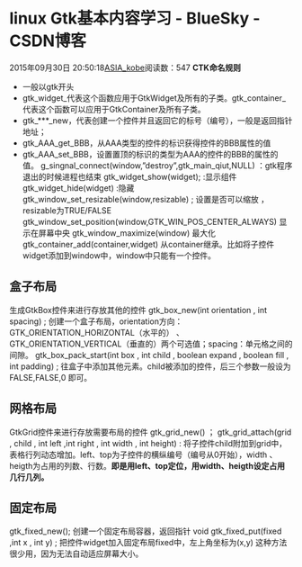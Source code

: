 # linux Gtk基本内容学习 - BlueSky - CSDN博客
2015年09月30日 20:50:18[ASIA_kobe](https://me.csdn.net/ASIA_kobe)阅读数：547
**CTK命名规则**
- 一般以gtk开头
- gtk_widget_代表这个函数应用于GtkWidget及所有的子类。gtk_container_代表这个函数可以应用于GtkContainer及所有子类。
- gtk_***_new，代表创建一个控件并且返回它的标号（编号），一般是返回指针地址；
- gtk_AAA_get_BBB，从AAA类型的控件的标识获得控件的BBB属性的值
- gtk_AAA_set_BBB，设置置顶的标识的类型为AAA的控件的BBB的属性的值。
g_singnal_connect(window,”destroy”,gtk_main_qiut,NULL) ：gtk程序退出的时候进程也结束 
gtk_widget_show(widget);  :显示组件 
gtk_widget_hide(widget) :隐藏 
gtk_window_set_resizable(window,resizable) ; 设置是否可以缩放 ，resizable为TRUE/FALSE 
gtk_window_set_position(window,GTK_WIN_POS_CENTER_ALWAYS) 显示在屏幕中央 
gtk_window_maximize(window) 最大化 
gtk_container_add(container,widget) 从container继承。比如将子控件widget添加到window中，window中只能有一个控件。
## 盒子布局
生成GtkBox控件来进行存放其他的控件 
gtk_box_new(int orientation , int spacing) ; 创建一个盒子布局，orientation方向：GTK_ORIENTATION_HORIZONTAL（水平的） 、 GTK_ORIENTATION_VERTICAL（垂直的）两个可选值；spacing：单元格之间的间隙。 
gtk_box_pack_start(int box , int child , boolean expand , boolean fill , int padding) ; 往盒子中添加其他元素。child被添加的控件，后三个参数一般设为FALSE,FALSE,0 即可。
## 网格布局
GtkGrid控件来进行存放需要布局的控件 
gtk_grid_new() ； 
gtk_grid_attach(grid , child , int left ,int right , int width , int height) : 将子控件child附加到grid中，表格行列动态增加。left、top为子控件的横纵编号（编号从0开始），width 、heigth为占用的列数、行数。**即是用left、top定位，用width、heigth设定占用几行几列。**
## 固定布局
gtk_fixed_new(); 创建一个固定布局容器，返回指针 
void gtk_fixed_put(fixed ,int x , int y) ; 把控件widget加入固定布局fixed中，左上角坐标为(x,y) 
这种方法很少用，因为无法自动适应屏幕大小。

